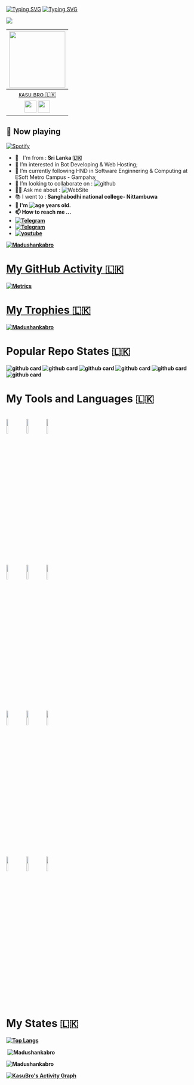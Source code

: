 [![Typing SVG](https://readme-typing-svg.herokuapp.com?color=6B5DF7&size=75&width=1050&height=200&lines=Hi+I'm+Madushankabro)](https://git.io/typing-svg) 
[![Typing SVG](https://readme-typing-svg.herokuapp.com?font=bold&color=000000&size=35&width=1050&height=100&lines=%E2%9E%AA+I'm+Bot+Developer;+%E2%9E%AA+I%E2%80%99m+Currently+Learning+Python+Pyrogram+%26+Telethon;+%E2%9E%AA+Don't+Forget+to+Follow+My+Github+Profile;%E2%9E%AA+Good+Bye)](https://git.io/typing-svg)

<p align="left"><img src="https://user-images.githubusercontent.com/77770753/117139498-f081c400-adc9-11eb-9aaf-f895a54ecc67.gif"></p>  



|<a href="https://t.me/kasu_bro/"><img src="https://telegra.ph/file/c0ea7453c2b1c0267a5e0.jpg" width="150px" height="150px" /></a> |
|:---------------------------------------------------------------------------------------------------------------------------------------:|
|       [ᴋᴀsᴜ ʙʀᴏ 🇱🇰](https://t.me/kasu_bro)                                                                                |
| <a href="https://github.com/Madushankabro"><img src="https://cdn.iconscout.com/icon/free/png-256/github-108-438008.png" width="32px" height="32px"></a> <a href="https://www.facebook.com/kasuntha.madushanka.18/"><img src="https://i.ibb.co/zmYNW4p/facebook.png" width="32px" height="32px"></a>| 

## 🎵 Now playing
[![Spotify](https://novatorem.vercel.app/api/spotify)](https://spotify.com/)


- 🚶‍ &nbsp; I'm from :<b> Sri Lanka 🇱🇰 </b><br>
- 👀 I’m interested in Bot Developing & Web Hosting;
- 🌱 I’m currently following HND in Software Enginnering & Computing at ESoft Metro Campus - Gampaha; 
- 💞 I’m looking to collaborate on : ![github](https://img.shields.io/badge/On-Github-black) <br>
- 💁‍♂️ Ask me about : ![WebSite](https://img.shields.io/badge/Go%20to-https://kasunthamadushanka.netlify.app-blue) <br>
- 📚 I went to :<b> Sanghabodhi national college- Nittambuwa <b> <br>
- 🎩 I'm ![age](https://img.shields.io/badge/Age--b20lue) years old.
- 📫 How to reach me ... 
- <a href="https://telegram.me/epusthakalaya_bots">
        <img src="https://img.shields.io/badge/Telegram-black?&style=for-the-badge&logo=Telegram"
             alt="Telegram"
- <a href="https://telegram.me/MissAlissaNews">
        <img src="https://img.shields.io/badge/Telegram-blue?&style=for-the-badge&logo=Telegram"
          alt="Telegram"
 - <a href="https://www.youtube.com/channel/UCQh21mNcPAmXiW6B8AsGVew">
        <img src="https://img.shields.io/badge/youtube-red?&style=for-the-badge&logo=Youtube"
             alt="youtube" 
      
<p align="left"> <img src="https://komarev.com/ghpvc/?username=Madushankabro&label=Profile%20views&color=0e75b6&style=plastic" alt="Madushankabro" /> </p>

# My GitHub Activity 🇱🇰
        
        
![Metrics](https://metrics.lecoq.io/Madushankabro?template=classic&activity=1&isocalendar=1&achievements=1&isocalendar.duration=half-year&activity.limit=5&activity.load=300&activity.days=14&activity.filter=all&activity.visibility=all&activity.timestamps=false&achievements.threshold=C&achievements.secrets=true&achievements.display=detailed&achievements.limit=0&config.timezone=Asia%2FColombo)



# My Trophies 🇱🇰
<a href="https://github.com/Madushankabro"><img src="https://github-profile-trophy.vercel.app/?username=Madushankabro&no-bg=true" alt="Madushankabro" /></a>

 


# Popular Repo States 🇱🇰
![github card](https://github-readme-stats.vercel.app/api/pin/?username=Madushankabro&repo=Calculator&theme=dark)
![github card](https://github-readme-stats.vercel.app/api/pin/?username=Madushankabro&repo=Analog-Clock&theme=dark)
![github card](https://github-readme-stats.vercel.app/api/pin/?username=Madushankabro&repo=Stylish-Calculator&theme=dark)
![github card](https://github-readme-stats.vercel.app/api/pin/?username=TeamElina&repo=TheElinBot&theme=dark)
![github card](https://github-readme-stats.vercel.app/api/pin/?username=Madushankabro&repo=MissAlissa&theme=dark)
![github card](https://github-readme-stats.vercel.app/api/pin/?username=Madushankabro&repo=Kasu_Bro_Portfolio&theme=dark)


# My Tools and Languages 🇱🇰

<p align ="left">
     <br />
  <code><img width="10%"  src="https://www.vectorlogo.zone/logos/w3_html5/w3_html5-ar21.svg"></code>
  <code><img width="10%"  src="https://www.vectorlogo.zone/logos/python/python-ar21.svg"></code>
  <code><img width="10%"  src="https://www.vectorlogo.zone/logos/javascript/javascript-ar21.svg"></code>     
  <br />
  <code><img width="10%"  src="https://www.vectorlogo.zone/logos/json/json-ar21.svg"></code>
  <code><img width="10%"   src="https://www.vectorlogo.zone/logos/heroku/heroku-ar21.svg"></code>
  <code><img width="10%"   src="https://www.vectorlogo.zone/logos/visualstudio_code/visualstudio_code-ar21.svg"></code>
  <br />
  <code><img width="10%"  src="https://www.vectorlogo.zone/logos/mongodb/mongodb-ar21.svg"></code>
  <code><img width="10%"  src="https://www.vectorlogo.zone/logos/postgresql/postgresql-ar21.svg"></code>
  <code><img width="10%"  src="https://www.vectorlogo.zone/logos/redis/redis-ar21.svg"></code>
  <br />
  <code><img width="10%"  src="https://www.vectorlogo.zone/logos/spotify/spotify-ar21.svg"></code>
  <code><img width="10%"  src="https://www.vectorlogo.zone/logos/github/github-ar21.svg"></code>
  <code><img width="10%"  src="https://www.vectorlogo.zone/logos/youtube/youtube-ar21.svg"></code>
  <br />      
</p> 

# My States 🇱🇰
[![Top Langs](https://github-readme-stats.vercel.app/api/top-langs/?username=Madushankabro&theme=dark)](https://github.com/Madushankabro/github-readme-stats)



<p>&nbsp;<img align="center" src="https://github-readme-stats.vercel.app/api?username=Madushankabro&show_icons=true&theme=dark&locale=en" alt="Madushankabro" /></p>

<p><img align="center" src="https://github-readme-streak-stats.herokuapp.com/?user=Madushankabro&theme=dark" alt="Madushankabro" /></p>

  <a href="https://github.com/Madushankabro"><img alt="KasuBro's Activity Graph" src="https://activity-graph.herokuapp.com/graph?username=Madushankabro&bg_color=000000&color=ffffff&line=e5ed35&point=0f18b4&hide_border=false" /></a>




  
  <!---
Madushankabro/Madushankabro is a ✨ special ✨ repository because its README.md (this file) appears on your GitHub profile.
You can click the Preview link to take a look at your changes.
--->
